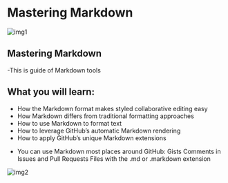 # Mastering Markdown
![img1](https://miro.medium.com/max/1200/1*6pDyeEjwDMJNkupjqAm0UA.jpeg)
## Mastering Markdown
-This is guide of Markdown tools
## What you will learn:
- How the Markdown format makes styled collaborative editing easy
- How Markdown differs from traditional formatting approaches
- How to use Markdown to format text
- How to leverage GitHub’s automatic Markdown rendering
- How to apply GitHub’s unique Markdown extensions

* You can use Markdown most places around GitHub:
Gists Comments in Issues and Pull Requests
Files with the .md or .markdown extension


![img2](https://miro.medium.com/max/6000/1*_aOojNmB5qxHrwXTLDfTdQ.jpeg)
